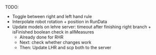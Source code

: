TODO:
- Toggle between right and left hand rule
- Interpolate robot rotation + position in RunData
- Update models on lehre server: timeout after finishing right branch + isFinished boolean check in allMeasures
  - Already done for RHR
  - Next: check whether changes work
  - Then: Update LHR and scp both to the server